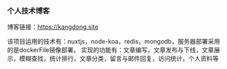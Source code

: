 ### 个人技术博客

博客链接：https://kangdong.site

该项目运用的技术有：nuxtjs，node-koa，redis，mongodb，服务器部署采用的是dockerFile镜像部署。
实现的功能有：文章编写，文章发布与下线，文章展示，模糊查找，统计排行，文章分类，留言与邮件回复，访问统计，个人资料等
